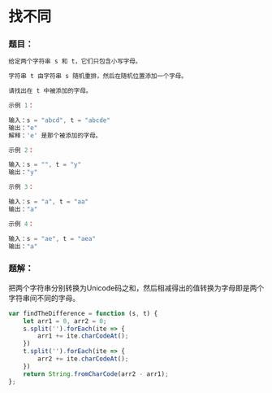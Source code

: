# 找不同

### 题目：

```javascript
给定两个字符串 s 和 t，它们只包含小写字母。

字符串 t 由字符串 s 随机重排，然后在随机位置添加一个字母。

请找出在 t 中被添加的字母。

示例 1：

输入：s = "abcd", t = "abcde"
输出："e"
解释：'e' 是那个被添加的字母。

示例 2：

输入：s = "", t = "y"
输出："y"

示例 3：

输入：s = "a", t = "aa"
输出："a"

示例 4：

输入：s = "ae", t = "aea"
输出："a"
```

### 

### 题解：

把两个字符串分别转换为Unicode码之和，然后相减得出的值转换为字母即是两个字符串间不同的字母。

```javascript
var findTheDifference = function (s, t) {
    let arr1 = 0, arr2 = 0;
    s.split('').forEach(ite => {
        arr1 += ite.charCodeAt();
    })
    t.split('').forEach(ite => {
        arr2 += ite.charCodeAt();
    })
    return String.fromCharCode(arr2 - arr1);
};
```

